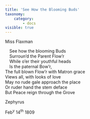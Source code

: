 ```yaml
---
title: 'See How the Blooming Buds'
taxonomy:
    category:
        - docs
visible: true
---
```


<div class="author">Miss Flaxman</div>

&emsp;See how the blooming Buds  
&emsp;Surroun’d the Parent Flow’r  
&emsp;While o’er their youthful heads  
&emsp;Is the paternal Bow’r,  
The full blown Flow’r with Matron grace  
Views all, with looks of love  
May no rude gale approach the place  
Or ruder hand the stem deface  
But Peace reign through the Grove  

Zephyrus

Feb<sup>y</sup> 14<sup>th</sup> 1809